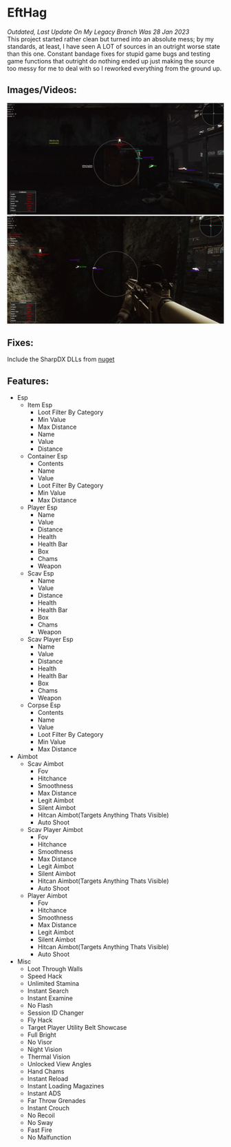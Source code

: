 # EftHag
*Outdated, Last Update On My Legacy Branch Was 28 Jan 2023*<br>
This project started rather clean but turned into an absolute mess; by my standards, at least, I have seen A LOT of sources in an outright worse state than this one. Constant bandage fixes for stupid game bugs and testing game functions that outright do nothing ended up just making the source too messy for me to deal with so I reworked everything from the ground up. 

## Images/Videos:
[![IMAGE ALT TEXT](./Images/1.png)](http://www.youtube.com/watch?v=YvNeO7pBnnE "Vid")
[![IMAGE ALT TEXT](./Images/2.png)](http://www.youtube.com/watch?v=ni7-LKzMNfg "Vid")
## Fixes:
Include the SharpDX DLLs from [nuget](https://www.nuget.org/packages?q=Tags%3A%22SharpDX%22)

## Features:
* Esp
  * Item Esp
    * Loot Filter By Category
    * Min Value
    * Max Distance
    * Name
    * Value
    * Distance
  * Container Esp
      * Contents
      * Name
      * Value
      * Loot Filter By Category
      * Min Value
      * Max Distance
  * Player Esp
    * Name
    * Value
    * Distance
    * Health
    * Health Bar
    * Box
    * Chams
    * Weapon
  * Scav Esp
    * Name
    * Value
    * Distance
    * Health
    * Health Bar
    * Box
    * Chams
    * Weapon
  * Scav Player Esp
    * Name
    * Value
    * Distance
    * Health
    * Health Bar
    * Box
    * Chams
    * Weapon
  * Corpse Esp
    * Contents
     * Name
      * Value
      * Loot Filter By Category
     * Min Value
      * Max Distance
* Aimbot
  * Scav Aimbot
    * Fov
    * Hitchance
    * Smoothness
    * Max Distance
    * Legit Aimbot
    * Silent Aimbot
    * Hitcan Aimbot(Targets Anything Thats Visible)
    * Auto Shoot
  * Scav Player Aimbot
    * Fov
    * Hitchance
    * Smoothness
    * Max Distance
    * Legit Aimbot
    * Silent Aimbot
    * Hitcan Aimbot(Targets Anything Thats Visible)
    * Auto Shoot
  * Player Aimbot
    * Fov
    * Hitchance
    * Smoothness
    * Max Distance
    * Legit Aimbot
    * Silent Aimbot
    * Hitcan Aimbot(Targets Anything Thats Visible)
    * Auto Shoot
* Misc
  * Loot Through Walls
  * Speed Hack
  * Unlimited Stamina
  * Instant Search
  * Instant Examine
  * No Flash
  * Session ID Changer
  * Fly Hack
  * Target Player Utility Belt Showcase
  * Full Bright
  * No Visor
  * Night Vision
  * Thermal Vision
  * Unlocked View Angles
  * Hand Chams
  * Instant Reload
  * Instant Loading Magazines
  * Instant ADS
  * Far Throw Grenades
  * Instant Crouch
  * No Recoil
  * No Sway
  * Fast Fire
  * No Malfunction
